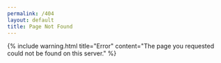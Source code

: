 ```yaml
---
permalink: /404
layout: default
title: Page Not Found
---
```


{% include warning.html title="Error" content="The page you requested could
not be found on this server." %}
